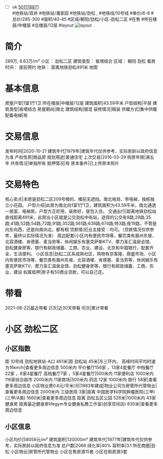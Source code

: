 - [ ] ok [501178871](https://bj.5i5j.com/ershoufang/501178871.html)  
 #地铁站/双井 #地铁站/潘家园 #地铁站/劲松 ,  #地铁线/10号线
#单价/6-8 #总价/285-300 #面积/40-45   #区域/朝阳/劲松/小区-劲松二区 #在售 #所在楼层/中楼层 #总楼层/12层 #layout 
![layout](http://image2a.5i5j.com/bdir/layout/e754788ce3d749bab1189e6d46b079f4.jpg_P5.jpg) 
# 简介 
 289万,  6.63万/m² 
小区： 劲松二区
建筑类型： 板塔结合
区域： 朝阳 劲松
看房时间： 提前预约
地铁： 距离地铁劲松491米 地图
# 基本信息 
 房屋户型|1室1厅1卫
所在楼层|中楼层/12层
建筑面积|43.59平米
户型结构|平层
建筑类型|板塔结合
房屋朝向|南北
建筑结构|钢混
装修情况|精装
供暖方式|集中供暖
配备电梯|有
# 交易信息 
 发布时间|2020-10-21
建筑年代|1979年|建筑年代仅供参考，实际房龄以政府信息为准
产权性质|商品房
规划用途|普通住宅
上次交易|2016-03-29
购房年限|满五年
共有情况|单独所有
抵押情况|有
房本备件|已上传房本照片
# 交易特色 
 核心卖点|本房是劲松二区209号楼的，楼前无遮挡。南北格局，带电梯，独栋独立小花园。
户型介绍|此房为南北向1室1厅1卫，建筑面积为43.59平米，南北通透一居室，电梯房。户型方正好用，装修好，提包入住。
交通出行|距离地铁劲松站直线距离491米，此房出小区就是公交劲松中街站，途径的公交有8路;29路;35路;41路;52路;54路;72路;91路;352路;561路;638路;674路;特3路;夜19路，不管是向东向西，还是向南向北，都有相
贷款情况|业主接受：均可。（贷款情况仅供参考，最终以实际情况为准）
周边配套|小区内有便民市场等，餐饮类有眉州东坡、北容酒楼、肯德基、麦当劳等，休闲娱乐有塞克萨斯KTV、摩力圣汇温泉会馆、劲松健身房等，银行有邮政储蓄、工商、农业、建设、北京和中国银行，配套齐全，生活便利。
小区信息|劲松二区系成熟社区，购物有京客隆、鼎盛市场、小区内有便民市场等，餐饮类有眉州东坡、北容酒楼、肯德基、麦当劳等，休闲娱乐有塞克萨斯KTV、摩力圣汇温泉会馆、劲松健身房等，银行有邮政储蓄、工商、农业、建设
权属抵押|房子有50商业贷款，可以自己还。
# 带看 
 2021-08-22|最近带看	 2|次|近30天带看	 9|次|累计带看
# 小区 劲松二区
## 小区指数 
 距 10号线 劲松地铁站-A口 461米|距 劲松站 45米|东三环内， 高峰时间平均时速为16km/h|查看更多周边信息
500米内 平价餐厅156家 ，13家4星餐厅
中档餐厅22家 ，8家4星餐厅
高档餐厅7家 ，5家4星餐厅|500米内 11家便利店
1000米内 116家综合超市
2000米内 11家商场|500米内 药店 12家
1000米内 银行 58家|查看更多周边信息
小区物业费0.6元/平米/月|1983年建成|物业公司为房管所代管物业|查看更多周边信息
2000米内 三级医院 3家|距离 中国医学科学院肿瘤医院(三甲) (三甲/A类) 1660米|查看更多周边信息
距离 劲松五区公园 526米|1000米内 43家 健身房
距离最近健身房lifegym专业健身私教工作室(创享空间店) 830米|查看更多周边信息
## 小区信息 
 小区均价|58058元/m²
建筑面积|120000m²
建筑年代|1977年|建筑年代仅供参考，实际房龄以政府信息为准
总户数|2066
绿化率|40%
容积率|3.1
所在商圈|劲松
小区物业|房管所代管物业
小区在售房源15套
小区在租房源3套
